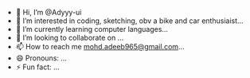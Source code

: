 - 👋 Hi, I’m @Adyyy-ui
- 👀 I’m interested in coding, sketching, obv a bike and car enthusiaist...
- 🌱 I’m currently learning computer languages...
- 💞️ I’m looking to collaborate on ...
- 📫 How to reach me mohd.adeeb965@gmail.com...
- 😄 Pronouns: ...
- ⚡ Fun fact: ...

<!---
Adyyy-ui/Adyyy-ui is a ✨ special ✨ repository because its `README.md` (this file) appears on your GitHub profile.
You can click the Preview link to take a look at your changes.
--->
